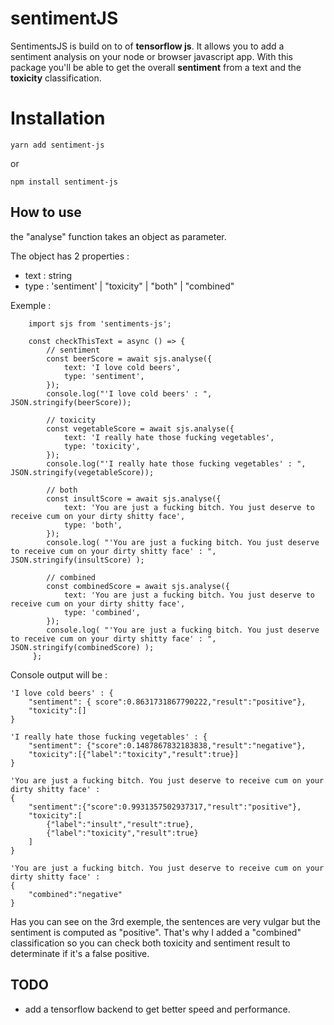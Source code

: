 
# sentimentJS

SentimentsJS is build on to of **tensorflow js**.
It allows you to add a sentiment analysis on your node or browser javascript app.
With this package you'll be able to get the overall **sentiment** from a text and the **toxicity** classification.


# Installation

    yarn add sentiment-js

or

    npm install sentiment-js


## How to use

the "analyse" function takes an object as parameter. 

The object has 2 properties :

- text : string
- type : 'sentiment' | "toxicity" | "both" | "combined"

Exemple :

        import sjs from 'sentiments-js';

	    const checkThisText = async () => {
            // sentiment
		    const beerScore = await sjs.analyse({
			    text: 'I love cold beers',    
			    type: 'sentiment',    
		    });
		    console.log("'I love cold beers' : ", JSON.stringify(beerScore));

            // toxicity
		    const vegetableScore = await sjs.analyse({
			    text: 'I really hate those fucking vegetables',
			    type: 'toxicity',
			});
		    console.log("'I really hate those fucking vegetables' : ", JSON.stringify(vegetableScore));

            // both
		    const insultScore = await sjs.analyse({
			    text: 'You are just a fucking bitch. You just deserve to receive cum on your dirty shitty face',
			    type: 'both',
		    });
		    console.log( "'You are just a fucking bitch. You just deserve to receive cum on your dirty shitty face' : ",   JSON.stringify(insultScore) );

            // combined
		    const combinedScore = await sjs.analyse({
			    text: 'You are just a fucking bitch. You just deserve to receive cum on your dirty shitty face',
			    type: 'combined',
		    });
		    console.log( "'You are just a fucking bitch. You just deserve to receive cum on your dirty shitty face' : ",   JSON.stringify(combinedScore) );
		 };

Console output will be :

	'I love cold beers' : {
		"sentiment": { score":0.8631731867790222,"result":"positive"},
		"toxicity":[]
	}

	'I really hate those fucking vegetables' : {
		"sentiment": {"score":0.1487867832183838,"result":"negative"},
		"toxicity":[{"label":"toxicity","result":true}]
	}

	'You are just a fucking bitch. You just deserve to receive cum on your 	dirty shitty face' : 
	{
		"sentiment":{"score":0.9931357502937317,"result":"positive"},
		"toxicity":[
			{"label":"insult","result":true},
			{"label":"toxicity","result":true}
		]
    }

    'You are just a fucking bitch. You just deserve to receive cum on your 	dirty shitty face' : 
	{
		"combined":"negative"
    }

  

Has you can see on the 3rd exemple, the sentences are very vulgar but the sentiment is computed as "positive".
That's why I added a "combined" classification so you can check both toxicity and sentiment result to determinate if it's a false positive.

## TODO

- add a tensorflow backend to get better speed and performance.